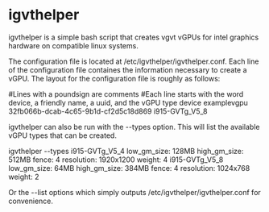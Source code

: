 # igvthelper
igvthelper is a simple bash script that creates vgvt vGPUs for intel graphics hardware on compatible linux systems.

The configuration file is located at /etc/igvthelper/igvthelper.conf.  Each line of the configuration file containes the information necessary to create a vGPU.  The layout for the configuration file is roughly as follows:

#Lines with a poundsign are comments
#Each line starts with the word device, a friendly name, a uuid, and the vGPU type
device examplevgpu 32fb066b-dcab-4c65-9b1d-cf2d5c18d869 i915-GVTg_V5_8

igvthelper can also be run with the --types option.  This will list the available vGPU types that can be created.

igvthelper --types
i915-GVTg_V5_4
low_gm_size: 128MB high_gm_size: 512MB fence: 4 resolution: 1920x1200 weight: 4
i915-GVTg_V5_8
low_gm_size: 64MB high_gm_size: 384MB fence: 4 resolution: 1024x768 weight: 2

Or the --list options which simply outputs /etc/igvthelper/igvthelper.conf for convenience.
